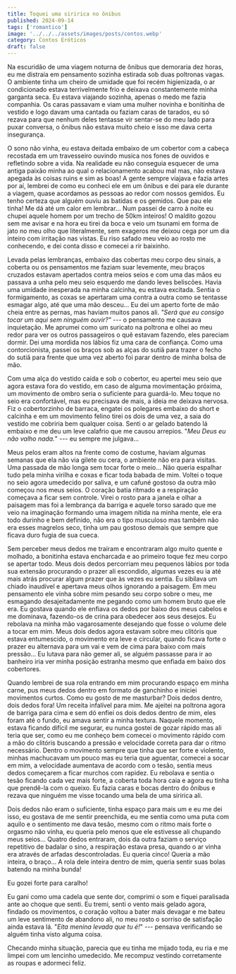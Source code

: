 ```yaml
---
title: Toquei uma siririca no ônibus
published: 2024-09-14
tags: ['romantico']
image: '../../../assets/images/posts/contos.webp'
category: Contos Eróticos
draft: false
---
```

Na escuridão de uma viagem noturna de ônibus que demoraria dez horas, eu me distraía em pensamento sozinha estirada sob duas poltronas vagas. O ambiente tinha um cheiro de umidade que foi recém higienizada, o ar condicionado estava terrivelmente frio e deixava constantemente minha garganta seca. Eu estava viajando sozinha, apenas o medo me fazia companhia. Os caras passavam e viam uma mulher novinha e bonitinha de vestido e logo davam uma cantada ou faziam caras de tarados, eu só rezava para que nenhum deles tentasse vir sentar-se do meu lado para puxar conversa, o ônibus não estava muito cheio e isso me dava certa insegurança.

O sono não vinha, eu estava deitada embaixo de um cobertor com a cabeça recostada em um travesseiro ouvindo musica nos fones de ouvidos e refletindo sobre a vida. Na realidade eu não conseguia esquecer de uma antiga paixão minha ao qual o relacionamento acabou mal mas, não estava apegada às coisas ruins e sim as boas! A gente sempre viajava e fazia artes por aí, lembrei de como eu conheci ele em um ônibus e dei para ele durante a viagem, quase acordamos as pessoas ao redor com nossos gemidos. Eu tenho certeza que alguém ouviu as batidas e os gemidos. Que pau ele tinha! Me dá até um calor em lembrar... Num passei de carro à noite eu chupei aquele homem por um trecho de 50km inteiros! O maldito gozou sem me avisar e na hora eu tirei da boca e veio um tsunami em forma de jato no meu olho que literalmente, sem exageros me deixou cega por um dia inteiro com irritação nas vistas. Eu riso safado meu veio ao rosto me conhecendo, e dei conta disso e comecei a rir baixinho.

Levada pelas lembranças, embaixo das cobertas meu corpo deu sinais, a coberta ou os pensamentos me faziam suar levemente, meu braços cruzados estavam apertados contra meios seios e com uma das mãos eu passava a unha pelo meu seio esquerdo me dando leves beliscões. Havia uma umidade inesperada na minha calcinha, eu estava excitada. Sentia o formigamento, as coxas se apertaram uma contra a outra como se tentasse esmagar algo, até que uma mão desceu... Eu dei um aperto forte de mão cheia entre as pernas, mas haviam muitos panos ali. _"_*Será que eu consigo tocar um aqui sem ninguém ouvir?" ---* o pensamento me causava inquietação. Me aprumei como um suricato na poltrona e olhei ao meu redor para ver os outros passageiros o quê estavam fazendo, eles pareciam dormir. Dei uma mordida nos lábios fiz uma cara de confiança. Como uma contorcionista, passei os braços sob as alças do sutiã para trazer o fecho do sutiã para frente que uma vez aberto foi parar dentro de minha bolsa de mão.

Com uma alça do vestido caída e sob o cobertor, eu apertei meu seio que agora estava fora do vestido, em caso de alguma movimentação próxima, um movimento de ombro seria o suficiente para guardá-lo. Meu toque no seio era confortável, mas eu precisava de mais, a ideia me deixava nervosa. Fiz o cobertorzinho de barraca, engatei os polegares embaixo do short e calcinha e em um movimento felino tirei os dois de uma vez, a saia do vestido me cobriria bem qualquer coisa. Senti o ar gelado batendo lá embaixo e me deu um leve calafrio que me causou arrepios. "_Meu Deus eu não valho nada._" *---* eu sempre me julgava...

Meus pelos eram altos na frente como de costume, haviam algumas semanas que ela não via gilete ou cera, o ambiente não era para visitas. Uma passada de mão longa sem tocar forte o meio... Não queria espalhar tudo pela minha virilha e coxas e ficar toda babada de mim. Voltei o toque no seio agora umedecido por saliva, e um cafuné gostoso da outra mão começou nos meus seios. O coração batia ritmado e a respiração começava a ficar sem controle. Virei o rosto para a janela e olhar a paisagem mas foi a lembrança da barriga e aquele torso sarado que me veio na imaginação formando uma imagem nítida na minha mente, ele era todo durinho e bem definido, não era o tipo musculoso mas também não era esses magrelos seco, tinha um pau gostoso demais que sempre que ficava duro fugia de sua cueca.

Sem perceber meus dedos me traíram e encontraram algo muito quente e molhado, a bonitinha estava encharcada e ao primeiro toque fez meu corpo se apertar todo. Meus dois dedos percorriam meu pequenos lábios por toda sua extensão procurando o prazer ali escondido, algumas vezes eu ia até mais atrás procurar algum prazer que às vezes eu sentia. Eu sibilava um chiado inaudível e apertava meus olhos ignorando a paisagem. Em meu pensamento ele vinha sobre mim pesando seu corpo sobre o meu, me esmagando desajeitadamente me pegando como um homem bruto que ele era. Eu gostava quando ele enfiava os dedos por baixo dos meus cabelos e me dominava, fazendo-os de crina para obedecer aos seus desejos. Eu rebolava na minha mão vagarosamente desejando que fosse o volume dele a tocar em mim. Meus dois dedos agora estavam sobre meu clitóris que estava entumescido, o movimento era leve e circular, quando ficava forte o prazer eu alternava para um vai e vem de cima para baixo com mais pressão... Eu lutava para não gemer ali, se alguém passasse para ir ao banheiro iria ver minha posição estranha mesmo que enfiada em baixo dos cobertores.

Quando lembrei de sua rola entrando em mim procurando espaço em minha carne, pus meus dedos dentro em formato de ganchinho e iniciei movimentos curtos. Como eu gosto de me masturbar? Dois dedos dentro, dois dedos fora! Um receita infalível para mim. Me ajeitei na poltrona agora de barriga para cima e sem dó enfiei os dois dedos dentro de mim, eles foram até o fundo, eu amava sentir a minha textura. Naquele momento, estava ficando difícil me segurar, eu nunca gostei de gozar rápido mas ali teria que ser, como eu me conheço bem comecei o movimento rápido com a mão do clitóris buscando a pressão e velocidade correta para dar o ritmo necessário. Dentro o movimento sempre que tinha que ser forte e violento, minhas machucavam um pouco mas eu teria que aguentar, comecei a socar em mim, a velocidade aumentava de acordo com o tesão, sentia meus dedos começarem a ficar murchos com rapidez. Eu rebolava e sentia o tesão ficando cada vez mais forte, a coberta toda hora caia e agora eu tinha que prendê-la com o queixo. Eu fazia caras e bocas dentro do ônibus e rezava que ninguém me visse tocando uma bela de uma siririca ali.

Dois dedos não eram o suficiente, tinha espaço para mais um e eu me dei isso, eu gostava de me sentir preenchida, eu me sentia como uma puta com aquilo e o sentimento me dava tesão, mesmo com o ritmo mais forte o orgasmo não vinha, eu queria pelo menos que ele estivesse ali chupando meus seios... Quatro dedos entraram, dois da outra faziam o serviço repetitivo de badalar o sino, a respiração estava presa, quando o ar vinha era através de arfadas descontroladas. Eu queria cinco! Queria a mão inteira, o braço... A rola dele inteira dentro de mim, queria sentir suas bolas batendo na minha bunda!

Eu gozei forte para caralho!

Eu gani como uma cadela que sente dor, comprimi o som e fiquei paralisada ante ao choque que senti. Eu tremi, senti o vento mais gelado agora, findado os movimentos, o coração voltou a bater mais devagar e me bateu um leve sentimento de abandono ali, no meu rosto o sorriso de satisfação ainda estava lá. "_Eita menina levada que tu é!_" *---* pensava verificando se alguém tinha visto alguma coisa.

Checando minha situação, parecia que eu tinha me mijado toda, eu ria e me limpei com um lencinho umedecido. Me recompuz vestindo corretamente as roupas e adormeci feliz.
